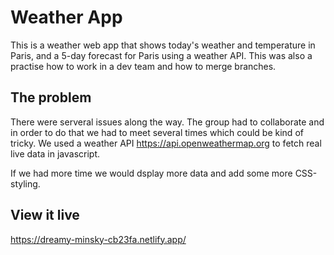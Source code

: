 # Weather App

This is a weather web app that shows today's weather and temperature in Paris, and a 5-day forecast for Paris using a weather API. This was also a practise how to work in a dev team and how to merge branches.

## The problem

There were serveral issues along the way. The group had to collaborate and in order to do that we had to meet several times which could be kind of tricky.
We used a weather API https://api.openweathermap.org to fetch real live data in javascript.

If we had more time we would dsplay more data and add some more CSS-styling.

## View it live

https://dreamy-minsky-cb23fa.netlify.app/